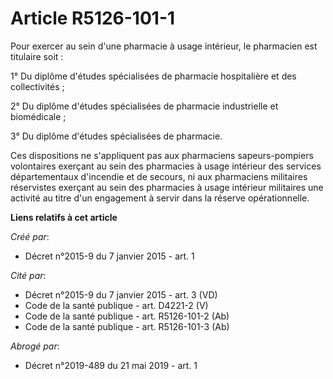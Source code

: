 # Article R5126-101-1

Pour exercer au sein d'une pharmacie à usage intérieur, le pharmacien est titulaire soit : 

1° Du diplôme d'études spécialisées de pharmacie hospitalière et des collectivités ; 

2° Du diplôme d'études spécialisées de pharmacie industrielle et biomédicale ; 

3° Du diplôme d'études spécialisées de pharmacie. 

Ces dispositions ne s'appliquent pas aux pharmaciens sapeurs-pompiers volontaires exerçant au sein des pharmacies à usage
intérieur des services départementaux d'incendie et de secours, ni aux pharmaciens militaires réservistes exerçant au sein
des pharmacies à usage intérieur militaires une activité au titre d'un engagement à servir dans la réserve opérationnelle.

**Liens relatifs à cet article**

_Créé par_:

  - Décret n°2015-9 du 7 janvier 2015 - art. 1

_Cité par_:

  - Décret n°2015-9 du 7 janvier 2015 - art. 3 (VD)
  - Code de la santé publique - art. D4221-2 (V)
  - Code de la santé publique - art. R5126-101-2 (Ab)
  - Code de la santé publique - art. R5126-101-3 (Ab)

_Abrogé par_:

  - Décret n°2019-489 du 21 mai 2019 - art. 1
